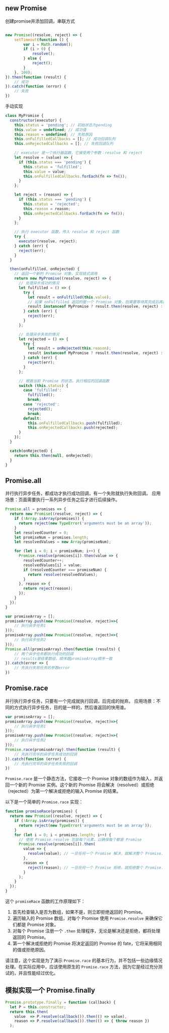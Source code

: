 ## new Promise
创建promise并添加回调，串联方式
```javascript

new Promise((resolve, reject) => {
    setTimeout(function () {
        var i = Math.random();
        if (i > 0) {
            resolve();
        } else {
            reject();
        }  
    }, 100);
}).then(function (result) {
    // 成功
}).catch(function (error) {
    // 失败
})
```

手动实现



```javascript
class MyPromise {
  constructor(executor) {
    this.status = 'pending'; // 初始状态为pending
    this.value = undefined; // 成功值
    this.reason = undefined; // 失败原因
    this.onFulfilledCallbacks = []; // 成功回调队列
    this.onRejectedCallbacks = []; // 失败回调队列

    // executor 是一个执行器函数，它接受两个参数：resolve 和 reject
    let resolve = (value) => {
      if (this.status === 'pending') {
        this.status = 'fulfilled';
        this.value = value;
        this.onFulfilledCallbacks.forEach(fn => fn());
      }
    };

    let reject = (reason) => {
      if (this.status === 'pending') {
        this.status = 'rejected';
        this.reason = reason;
        this.onRejectedCallbacks.forEach(fn => fn());
      }
    };

    // 执行 executor 函数，传入 resolve 和 reject 函数
    try {
      executor(resolve, reject);
    } catch (err) {
      reject(err);
    }
  }

  then(onFulfilled, onRejected) {
    // 返回一个新的 Promise 对象，实现链式调用
    return new MyPromise((resolve, reject) => {
      // 处理异步成功的情况
      let fulfilled = () => {
        try {
          let result = onFulfilled(this.value);
          // 如果 onFulfilled 返回的是一个 Promise 对象，则需要等待其完成后再执行 resolve
          result instanceof MyPromise ? result.then(resolve, reject) : resolve(result);
        } catch (err) {
          reject(err);
        }
      };

      // 处理异步失败的情况
      let rejected = () => {
        try {
          let result = onRejected(this.reason);
          result instanceof MyPromise ? result.then(resolve, reject) : reject(result);
        } catch (err) {
          reject(err);
        }
      };

      // 根据当前 Promise 的状态，执行相应的回调函数
      switch (this.status) {
        case 'fulfilled':
          fulfilled();
          break;
        case 'rejected':
          rejected();
          break;
        default:
          this.onFulfilledCallbacks.push(fulfilled);
          this.onRejectedCallbacks.push(rejected);
      }
    });
  }

  catch(onRejected) {
    return this.then(null, onRejected);
  }
}
```

## Promise.all
并行执行异步任务，都成功才执行成功回调，有一个失败就执行失败回调。
应用场景：页面需要执行一系列异步任务之后才进行后续操作。
```javascript
Promise.all = promises => {
  return new Promise((resolve, reject) => {
    if (!Array.isArray(promises)) {
      return reject(new TypeError('arguments must be an array'));
    }
    let resolvedCounter = 0;
    let promiseNum = promises.length;
    let resolvedValues = new Array(promiseNum);

    for (let i = 0; i < promiseNum; i++) {
      Promise.resolve(promises[i]).then(value => {
        resolvedCounter++;
        resolvedValues[i] = value;
        if (resolvedCounter === promiseNum) {
          return resolve(resolvedValues);
        }
      }, reason => {
        return reject(reason);
      });
    }
  });
}
```

```javascript
var promiseArray = [];
promiseArray.push(new Promise((resolve, reject)=>{
    // 执行异步任务1
}));
promiseArray.push(new Promise((resolve, reject)=>{
    // 执行异步任务2
}));
Promise.all(promiseArray).then(function (results) {
	// 两个异步任务都执行成功的回调
    // results是结果数组，顺序跟promiseArray顺序一致
}).catch(error => {
    // 先执行失败任务的参数error
})
```


## Promise.race
并行执行异步任务，只要有一个完成就执行回调，后完成的抛弃。
应用场景：不同的方式执行异步任务，目的是一样的，然后谁返回的快用谁。
```javascript
var promiseArray = [];
promiseArray.push(new Promise((resolve, reject)=>{
    // 执行异步任务1
}));
promiseArray.push(new Promise((resolve, reject)=>{
    // 执行异步任务2
}));
Promise.race(promiseArray).then(function (result) {
	// 先执行完毕的异步任务成功的回调
}).catch(function (error) {
    // 先执行完毕的异步任务失败的回调
})
```

`Promise.race` 是一个静态方法，它接收一个 Promise 对象的数组作为输入，并返回一个新的 Promise 实例。这个新的 Promise 将会解决（resolved）或拒绝（rejected）为第一个解决或拒绝的输入 Promise 的结果。

以下是一个简单的 `Promise.race` 实现：

```javascript
function promiseRace(promises) {
  return new Promise((resolve, reject) => {
    if (!Array.isArray(promises)) {
      return reject(new TypeError('arguments must be an array'));
    }
    for (let i = 0; i < promises.length; i++) {
      // 使用 Promise.resolve 包装每个元素，以确保每个都是 Promise
      Promise.resolve(promises[i]).then(
        value => {
          resolve(value); // 一旦任何一个 Promise 解决，就解决整个 Promise.race
        },
        reason => {
          reject(reason); // 一旦任何一个 Promise 拒绝，就拒绝整个 Promise.race
        }
      );
    }
  });
}
```

这个 `promiseRace` 函数的工作原理如下：

1. 首先检查输入是否为数组，如果不是，则立即拒绝返回的 Promise。
2. 遍历输入的 Promise 数组，对每个 Promise 使用 `Promise.resolve` 来确保它们都是 Promise 对象。
3. 对每个 Promise 注册一个 `.then` 处理程序，无论是解决还是拒绝，都将处理返回的 Promise。
4. 第一个解决或拒绝的 Promise 将决定返回的 Promise 的 fate，它将采用相同的值或拒绝原因。

请注意，这个实现是为了演示 `Promise.race` 的基本行为，并不包括一些边缘情况处理。在实际应用中，应该使用原生的 `Promise.race` 方法，因为它是经过充分测试的，并且性能经过优化。


## 模拟实现一个 Promise.finally
```javascript
Promise.prototype.finally = function (callback) {
  let P = this.constructor;
  return this.then(
    value  => P.resolve(callback()).then(() => value),
    reason => P.resolve(callback()).then(() => { throw reason })
  );
  ```